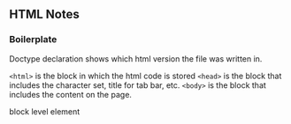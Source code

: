 ## HTML Notes

### Boilerplate

Doctype declaration shows which html version the file was written in.

`<html>` is the block in which the html code is stored
`<head>` is the block that includes the character set, title for tab bar, etc.
`<body>` is the block that includes the content on the page.

block level element

